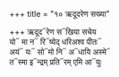 +++
title = "१० ऋदूदरेण सख्या"

+++
ऋदूद᳓रेण स᳓खिया सचेय  
यो᳓ मा न᳓ रि᳓ष्येद् धरिअश्व पीतः᳓  
अयं᳓ यः᳓ सो᳓मो नि᳓ अ᳓धायि अस्मे᳓  
त᳓स्मा इ᳓न्द्रम् प्रति᳓रम् एमि आ᳓युः